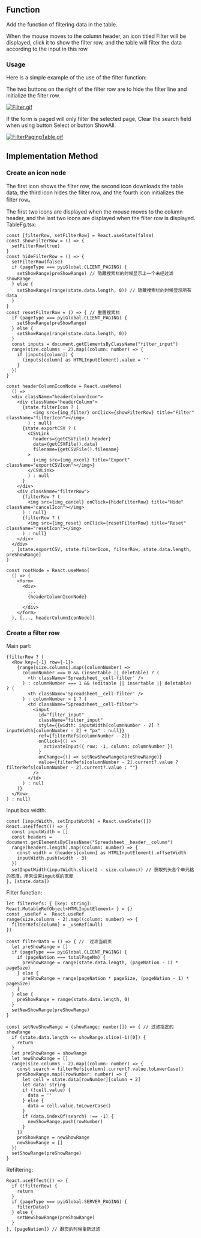 ## Function

Add the function of filtering data in the table.

When the mouse moves to the column header, an icon titled Filter will be
displayed, click it to show the filter row, and the table will filter the data
according to the input in this row.

### Usage

Here is a simple example of the use of the filter function:

The two buttons on the right of the filter row are to hide the filter line and
initialize the filter row.

[![Filter.gif](images/Filter.gif)](images/Filter.gif)

If the form is paged will only filter the selected page, Clear the search
field when using button Select or button ShowAll.

[![FilterPagingTable.gif](images/FilterPagingTable.gif)](images/FilterPagingTable.gif)

## Implementation Method

### Create an icon node

The first icon shows the filter row, the second icon downloads the table data,
the third icon hides the filter row, and the fourth icon initializes the
filter row。

The first two icons are displayed when the mouse moves to the column header,
and the last two icons are displayed when the filter row is displayed.
TableFg.tsx:

    
    
    const [filterRow, setFilterRow] = React.useState(false)
    const showFilterRow = () => {
      setFilterRow(true)
    }
    const hideFilterRow = () => {
      setFilterRow(false)
      if (pageType === pyiGlobal.CLIENT_PAGING) {
        setShowRange(preShowRange) // 隐藏搜索栏的时候显示上一个未经过滤showRange
      } else {
        setShowRange(range(state.data.length, 0)) // 隐藏搜索栏的时候显示所有data
      }
    }
    const resetFilterRow = () => { // 重置搜索栏
      if (pageType === pyiGlobal.CLIENT_PAGING) {
        setShowRange(preShowRange)
      } else {
        setShowRange(range(state.data.length, 0))
      }
      const inputs = document.getElementsByClassName("filter_input")
      range(size.columns - 2).map((column: number) => {
        if (inputs[column]) {
          (inputs[column] as HTMLInputElement).value = ''
        } 
      })
    }
    
    const headerColumnIconNode = React.useMemo(
      () => 
      <div className="headerColumnIcon">
        <div className="headerColumn">
          {state.filterIcon ? (
              <img src={img_filter} onClick={showFilterRow} title="Filter" className="filterIcon"></img>
            ) : null}
          {state.exportCSV ? (
            <CSVLink
              headers={getCSVFile().header}
              data={getCSVFile().data}
              filename={getCSVFile().filename}
            >
              {<img src={img_excel} title="Export" className="exportCSVIcon"></img>}
            </CSVLink>
            ) : null
          }
        </div>
        <div className="filterRow">
          {filterRow ? (
            <img src={img_cancel} onClick={hideFilterRow} title="Hide" className="cancelIcon"></img>
          ) : null}
          {filterRow ? (
            <img src={img_reset} onClick={resetFilterRow} title="Reset" className="resetIcon"></img>
          ) : null}
        </div>
      </div>
      , [state.exportCSV, state.filterIcon, filterRow, state.data.length, preShowRange]
    )
    
    const rootNode = React.useMemo(
      () => (
        <form>
          <div>
            ...
            {headerColumnIconNode}
            ...
          </div>
        </form>
      ), [..., headerColumnIconNode])
    

### Create a filter row

Main part:

    
    
    {filterRow ? (
      <Row key={-1} row={-1}>
        {range(size.columns).map((columnNumber) =>
          columnNumber === 0 && (insertable || deletable) ? (
            <th className='Spreadsheet__cell-filter' />
          ) : columnNumber === 1 && (editable || insertable || deletable) ? (
            <th className='Spreadsheet__cell-filter' />
          ) : columnNumber > 1 ? (
            <td className="Spreadsheet__cell-filter">
              <input
                id="filter_input"
                className="filter_input"
                style={{width: inputWidth[columnNumber - 2] ? inputWidth[columnNumber - 2] + "px" : null}}
                ref={filterRefs[columnNumber - 2]}
                onClick={() =>
                  activateInput({ row: -1, column: columnNumber })
                }
                onChange={() => setNewShowRange(preShowRange)}
                value={filterRefs[columnNumber - 2].current?.value ? filterRefs[columnNumber - 2].current?.value : ""}
              />                  
            </td>
          ) : null
        )}
      </Row>
    ) : null}
    

Input box width:

    
    
    const [inputWidth, setInputWidth] = React.useState([])
    React.useEffect(() => {
      const inputWidth = []
      const headers = document.getElementsByClassName("Spreadsheet__header__column")
      range(headers.length).map((column: number) => {
        const width = (headers[column] as HTMLInputElement).offsetWidth
        inputWidth.push(width - 3)
      })
      setInputWidth(inputWidth.slice(2 - size.columns)) // 获取列头各个单元格的宽度，用来设置input框的宽度
    }, [state.data])
    

Filter function:

    
    
    let filterRefs: { [key: string]: React.MutableRefObject<HTMLInputElement> } = {}
    const _useRef =  React.useRef
    range(size.columns - 2).map((column: number) => {
      filterRefs[column] = _useRef(null)
    })
    
    const filterData = () => { //  过滤当前页
      let preShowRange = []
      if (pageType === pyiGlobal.CLIENT_PAGING) {
        if (pageNation === totalPageNm) {
          preShowRange = range(state.data.length, (pageNation - 1) * pageSize)
        } else {
          preShowRange = range(pageNation * pageSize, (pageNation - 1) * pageSize)
        }
      } else {
        preShowRange = range(state.data.length, 0)
      }
      setNewShowRange(preShowRange)
    } 
    
    const setNewShowRange = (showRange: number[]) => { // 过滤指定的showRange
      if (state.data.length <= showRange.slice(-1)[0]) {
        return
      }
      let preShowRange = showRange
      let newShowRange = []
      range(size.columns - 2).map((column: number) => {
        const search = filterRefs[column].current?.value.toLowerCase()
        preShowRange.map((rowNumber: number) => {
          let cell = state.data[rowNumber][column + 2]
          let data: string
          if (!cell.value) {
            data = ''
          } else {
            data = cell.value.toLowerCase()
          }
          if (data.indexOf(search) !== -1) {
            newShowRange.push(rowNumber)
          }
        })
        preShowRange = newShowRange
        newShowRange = []
      })
      setShowRange(preShowRange)
    }
    

Refiltering:

    
    
    React.useEffect(() => {
      if (!filterRow) {
        return
      }
      if (pageType === pyiGlobal.SERVER_PAGING) {
        filterData()
      } else {
        setNewShowRange(preShowRange)
      }
    }, [pageNation]) // 翻页的时候重新过滤
    

